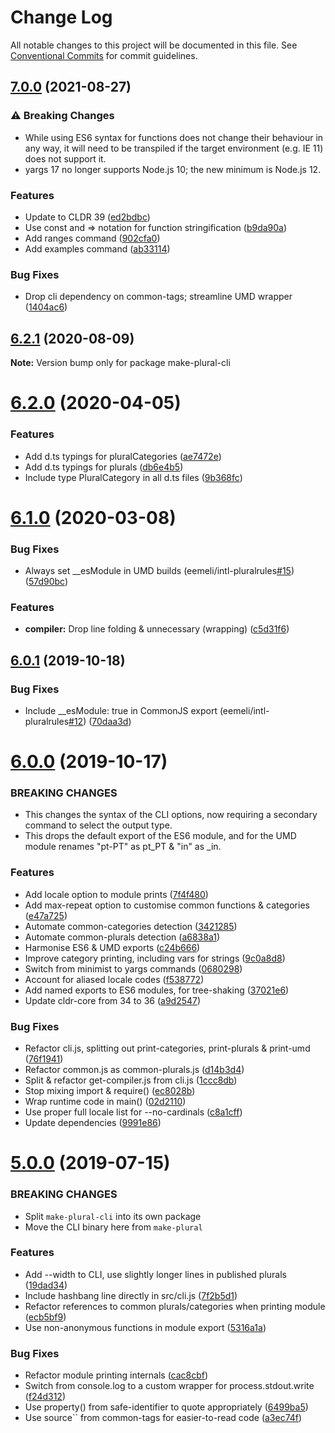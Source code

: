 # Change Log

All notable changes to this project will be documented in this file.
See [Conventional Commits](https://conventionalcommits.org) for commit guidelines.

## [7.0.0](https://github.com/eemeli/make-plural/compare/6.2.1...7.0.0) (2021-08-27)

### ⚠ Breaking Changes

* While using ES6 syntax for functions does not change
  their behaviour in any way, it will need to be transpiled if the target
  environment (e.g. IE 11) does not support it.
* yargs 17 no longer supports Node.js 10; the new minimum is Node.js 12.

### Features

* Update to CLDR 39 ([ed2bdbc](https://github.com/eemeli/make-plural/commit/ed2bdbc77e6e86444ec4711124b94a780069f0e4))
* Use const and => notation for function stringification ([b9da90a](https://github.com/eemeli/make-plural/commit/b9da90acd501b86a6b2ab1e73876ea05c57ebc74))
* Add ranges command ([902cfa0](https://github.com/eemeli/make-plural/commit/902cfa0a6aac428051736bbec4c8aa12c3fc1b13))
* Add examples command ([ab33114](https://github.com/eemeli/make-plural/commit/ab33114286d5508ed8c9ddf38ed673e5cb3f7d8b))

### Bug Fixes

* Drop cli dependency on common-tags; streamline UMD wrapper ([1404ac6](https://github.com/eemeli/make-plural/commit/1404ac640b2d7391973d8d8dae060fef7d468f74))

## [6.2.1](https://github.com/eemeli/make-plural/compare/make-plural-cli@6.2.0...make-plural-cli@6.2.1) (2020-08-09)

**Note:** Version bump only for package make-plural-cli





# [6.2.0](https://github.com/eemeli/make-plural/compare/make-plural-cli@6.1.0...make-plural-cli@6.2.0) (2020-04-05)


### Features

* Add d.ts typings for pluralCategories ([ae7472e](https://github.com/eemeli/make-plural/commit/ae7472eb12ecdb9768197faddf0be409eb2ced55))
* Add d.ts typings for plurals ([db6e4b5](https://github.com/eemeli/make-plural/commit/db6e4b5d39994d159695ac113bdc5e005921a2f7))
* Include type PluralCategory in all d.ts files ([9b368fc](https://github.com/eemeli/make-plural/commit/9b368fc5adafb6dc95c4bf7973a494edcab9a9f8))





# [6.1.0](https://github.com/eemeli/make-plural/compare/make-plural-cli@6.0.1...make-plural-cli@6.1.0) (2020-03-08)


### Bug Fixes

* Always set __esModule in UMD builds (eemeli/intl-pluralrules[#15](https://github.com/eemeli/make-plural/issues/15)) ([57d90bc](https://github.com/eemeli/make-plural/commit/57d90bcab45ad6439509a144aaeb493e5e0ef7dd))


### Features

* **compiler:** Drop line folding & unnecessary (wrapping) ([c5d31f6](https://github.com/eemeli/make-plural/commit/c5d31f69d6f1032e291cb911cae8cc34b20099ed))





## [6.0.1](https://github.com/eemeli/make-plural/compare/make-plural-cli@6.0.0...make-plural-cli@6.0.1) (2019-10-18)


### Bug Fixes

* Include __esModule: true in CommonJS export (eemeli/intl-pluralrules[#12](https://github.com/eemeli/make-plural/issues/12)) ([70daa3d](https://github.com/eemeli/make-plural/commit/70daa3df0d985b2d4b4fd9d6cf8659a5f58a79f4))





# [6.0.0](https://github.com/eemeli/make-plural/compare/make-plural-cli@6.0.0-beta.3...make-plural-cli@6.0.0) (2019-10-17)


### BREAKING CHANGES

* This changes the syntax of the CLI options, now requiring a secondary command to select the output type.
* This drops the default export of the ES6 module, and for the UMD module renames "pt-PT" as pt_PT & "in" as _in.


### Features

* Add locale option to module prints ([7f4f480](https://github.com/eemeli/make-plural/commit/7f4f480))
* Add max-repeat option to customise common functions & categories ([e47a725](https://github.com/eemeli/make-plural/commit/e47a725))
* Automate common-categories detection ([3421285](https://github.com/eemeli/make-plural/commit/3421285))
* Automate common-plurals detection ([a6838a1](https://github.com/eemeli/make-plural/commit/a6838a1))
* Harmonise ES6 & UMD exports ([c24b666](https://github.com/eemeli/make-plural/commit/c24b666))
* Improve category printing, including vars for strings ([9c0a8d8](https://github.com/eemeli/make-plural/commit/9c0a8d8))
* Switch from minimist to yargs commands ([0680298](https://github.com/eemeli/make-plural/commit/0680298))
* Account for aliased locale codes ([f538772](https://github.com/eemeli/make-plural/commit/f538772))
* Add named exports to ES6 modules, for tree-shaking ([37021e6](https://github.com/eemeli/make-plural/commit/37021e6))
* Update cldr-core from 34 to 36 ([a9d2547](https://github.com/eemeli/make-plural/commit/a9d25474efde9b415dd5e4e63b825bcad06f7b07))


### Bug Fixes

* Refactor cli.js, splitting out print-categories, print-plurals & print-umd ([76f1941](https://github.com/eemeli/make-plural/commit/76f1941))
* Refactor common.js as common-plurals.js ([d14b3d4](https://github.com/eemeli/make-plural/commit/d14b3d4))
* Split & refactor get-compiler.js from cli.js ([1ccc8db](https://github.com/eemeli/make-plural/commit/1ccc8db))
* Stop mixing import & require() ([ec8028b](https://github.com/eemeli/make-plural/commit/ec8028b))
* Wrap runtime code in main() ([02d2110](https://github.com/eemeli/make-plural/commit/02d2110))
* Use proper full locale list for --no-cardinals ([c8a1cff](https://github.com/eemeli/make-plural/commit/c8a1cff))
* Update dependencies ([9991e86](https://github.com/eemeli/make-plural/commit/9991e86508db08088ef0975ce08c354610b7a4a9))



# [5.0.0](https://github.com/eemeli/make-plural/compare/9cbae0d...make-plural-cli@5.0.0) (2019-07-15)

### BREAKING CHANGES

* Split `make-plural-cli` into its own package
* Move the CLI binary here from `make-plural`


### Features

* Add --width to CLI, use slightly longer lines in published plurals ([19dad34](https://github.com/eemeli/make-plural/commit/19dad34))
* Include hashbang line directly in src/cli.js ([7f2b5d1](https://github.com/eemeli/make-plural/commit/7f2b5d1))
* Refactor references to common plurals/categories when printing module ([ecb5bf9](https://github.com/eemeli/make-plural/commit/ecb5bf9))
* Use non-anonymous functions in module export ([5316a1a](https://github.com/eemeli/make-plural/commit/5316a1a))


### Bug Fixes

* Refactor module printing internals ([cac8cbf](https://github.com/eemeli/make-plural/commit/cac8cbf))
* Switch from console.log to a custom wrapper for process.stdout.write ([f24d312](https://github.com/eemeli/make-plural/commit/f24d312))
* Use property() from safe-identifier to quote appropriately ([6499ba5](https://github.com/eemeli/make-plural/commit/6499ba5))
* Use source`` from common-tags for easier-to-read code ([a3ec74f](https://github.com/eemeli/make-plural/commit/a3ec74f))
